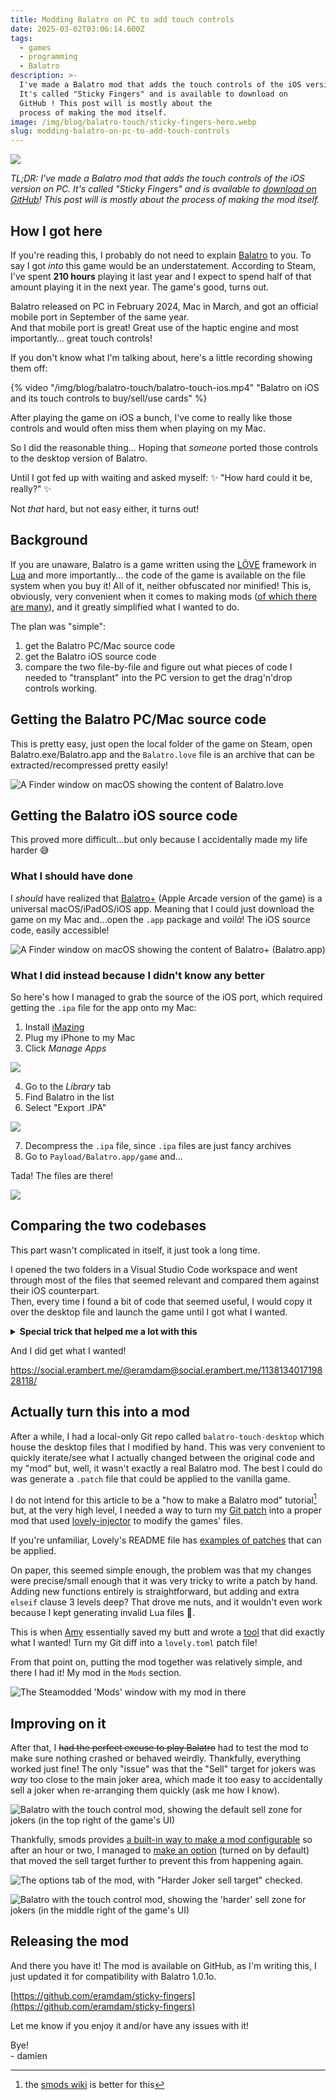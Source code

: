 ```yaml
---
title: Modding Balatro on PC to add touch controls
date: 2025-03-02T03:06:14.600Z
tags:
  - games
  - programming
  - Balatro
description: >-
  I've made a Balatro mod that adds the touch controls of the iOS version on PC.
  It's called "Sticky Fingers" and is available to download on
  GitHub ! This post will is mostly about the
  process of making the mod itself.
image: /img/blog/balatro-touch/sticky-fingers-hero.webp
slug: modding-balatro-on-pc-to-add-touch-controls
---
```


![](/img/blog/balatro-touch/sticky-fingers-hero.webp)

_TL;DR: I've made a Balatro mod that adds the touch controls of the iOS version on PC. It's called "Sticky Fingers" and is available to [download on GitHub](https://github.com/eramdam/sticky-fingers)! This post will is mostly about the process of making the mod itself._

## How I got here

If you're reading this, I probably do not need to explain [Balatro](https://www.playbalatro.com/) to you. To say I got _into_ this game would be an understatement. According to Steam, I've spent **210 hours** playing it last year and I expect to spend half of that amount playing it in the next year. The game's good, turns out.  

Balatro released on PC in February 2024, Mac in March, and got an official mobile port in September of the same year.   
And that mobile port is great! Great use of the haptic engine and most importantly… great touch controls! 

If you don't know what I'm talking about, here's a little recording showing them off:

{% video "/img/blog/balatro-touch/balatro-touch-ios.mp4" "Balatro on iOS and its touch controls to buy/sell/use cards" %}

After playing the game on iOS a bunch, I've come to really like those controls and would often miss them when playing on my Mac.    

So I did the reasonable thing… Hoping that _someone_ ported those controls to the desktop version of Balatro.

Until I got fed up with waiting and asked myself: ✨ "How hard could it be, really?" ✨

Not _that_ hard, but not easy either, it turns out!

## Background

If you are unaware, Balatro is a game written using the [LÖVE](https://love2d.org/) framework in [Lua](https://www.lua.org/) and more importantly… the code of the game is available on the file system when you buy it! All of it, neither obfuscated nor minified! This is, obviously, very convenient when it comes to making mods ([of which there are many](https://github.com/jie65535/awesome-balatro)), and it greatly simplified what I wanted to do.

The plan was "simple":
1. get the Balatro PC/Mac source code
2. get the Balatro iOS source code
3. compare the two file-by-file and figure out what pieces of code I needed to "transplant" into the PC version to get the drag'n'drop controls working.

## Getting the Balatro PC/Mac source code

This is pretty easy, just open the local folder of the game on Steam, open Balatro.exe/Balatro.app and the `Balatro.love` file is an archive that can be extracted/recompressed pretty easily! 

![](/img/blog/balatro-touch/balatro-folder-dark.webp "A Finder window on macOS showing the content of Balatro.love")


## Getting the Balatro iOS source code

This proved more difficult…but only because I accidentally made my life harder 😅 

### What I should have done

I _should_ have realized that [Balatro+](https://apps.apple.com/us/app/balatro/id6502451661) (Apple Arcade version of the game) is a universal macOS/iPadOS/iOS app. Meaning that I could just download the game on my Mac and…open the `.app` package and _voilà_! The iOS source code, easily accessible!

![](/img/blog/balatro-touch/balatro-ios-apple-arcade.webp "A Finder window on macOS showing the content of Balatro+ (Balatro.app)")

### What I did instead because I didn't know any better

So here's how I managed to grab the source of the iOS port, which required getting the `.ipa` file for the app onto my Mac:

1. Install [iMazing](https://imazing.com/)
2. Plug my iPhone to my Mac
3. Click _Manage Apps_ 

![](/img/blog/balatro-touch/balatro-imazing.webp)


4. Go to the _Library_ tab
5. Find Balatro in the list
6. Select "Export .IPA"

![](/img/blog/balatro-touch/balatro-imazing-library.webp)

7. Decompress the `.ipa` file, since `.ipa` files are just fancy archives
8. Go to `Payload/Balatro.app/game` and…

Tada! The files are there!

![](/img/blog/balatro-touch/balatro-ios-folder.webp)


## Comparing the two codebases

This part wasn't complicated in itself, it just took a long time. 

I opened the two folders in a Visual Studio Code workspace and went through most of the files that seemed relevant and compared them against their iOS counterpart.    
Then, every time I found a bit of code that seemed useful, I would copy it over the desktop file and launch the game until I got what I wanted.  

<details>
<summary>
  <strong>
    Special trick that helped me a lot with this
  </strong>
</summary>

So you know how I said earlier that the source code of Balatro is just _there_ in an "archive"? Well, on macOS, you can abuse symlinks to have `Balatro.love` point to a modified copy of the code, which makes it easy to quickly test changes!

![](/img/blog/balatro-touch/balatro-mac-symlink.webp "A Finder window inside the Balatro game files with `Balatro.love` being a symlink")
</details>

And I did get what I wanted!

https://social.erambert.me/@eramdam@social.erambert.me/113813401719828118/

## Actually turn this into a mod

After a while, I had a local-only Git repo called `balatro-touch-desktop` which house the desktop files that I modified by hand. This was very convenient to quickly iterate/see what I actually changed between the original code and my "mod" but, well, it wasn't exactly a real Balatro mod. The best I could do was generate a `.patch` file that could be applied to the vanilla game.

I do not intend for this article to be a "how to make a Balatro mod" tutorial[^1] but, at the very high level, I needed a way to turn my [Git patch](https://github.com/eramdam/sticky-fingers/blob/main/touch-mode/touch-mode.patch) into a proper mod that used [lovely-injector](https://github.com/ethangreen-dev/lovely-injector) to modify the games' files.

If you're unfamiliar, Lovely's README file has [examples of patches](https://github.com/ethangreen-dev/lovely-injector?tab=readme-ov-file#patches) that can be applied.

On paper, this seemed simple enough, the problem was that my changes were precise/small enough that it was very tricky to write a patch by hand. Adding new functions entirely is straightforward, but adding and extra `elseif` clause 3 levels deep? That drove me nuts, and it wouldn't even work because I kept generating invalid Lua files 🫠. 

This is when [Amy](https://github.com/a-e-m) essentially saved my butt and wrote a [tool](https://github.com/a-e-m/lovely-differ) that did exactly what I wanted! Turn my Git diff into a `lovely.toml` patch file!

From that point on, putting the mod together was relatively simple, and there I had it! My mod in the `Mods` section.

![](/img/blog/balatro-touch/balatro-touch-mods-list.webp "The Steamodded 'Mods' window with my mod in there")

## Improving on it

After that, I ~~had the perfect excuse to play Balatro~~ had to test the mod to make sure nothing crashed or behaved weirdly. Thankfully, everything worked just fine! The only "issue" was that the "Sell" target for jokers was _way_ too close to the main joker area, which made it too easy to accidentally sell a joker when re-arranging them quickly (ask me how I know).

![](/img/blog/balatro-touch/balatro-touch-og-sell-zone.webp "Balatro with the touch control mod, showing the default sell zone for jokers (in the top right of the game's UI)")

Thankfully, smods provides [a built-in way to make a mod configurable](https://github.com/Steamodded/smods/wiki/Mod-functions#modconfig_tab) so after an hour or two, I managed to [make an option](https://github.com/eramdam/sticky-fingers/commit/b6c2bf5590470a30b36d66ad35d08a899b984a11) (turned on by default) that moved the sell target further to prevent this from happening again.

![](/img/blog/balatro-touch/balatro-mod-option.webp "The options tab of the mod, with \"Harder Joker sell target\" checked.")

![](/img/blog/balatro-touch/balatro-harder-sell.webp "Balatro with the touch control mod, showing the 'harder' sell zone for jokers (in the middle right of the game's UI)")

## Releasing the mod

And there you have it! The mod is available on GitHub, as I'm writing this, I just updated it for compatibility with Balatro 1.0.1o.

[https://github.com/eramdam/sticky-fingers](https://github.com/eramdam/sticky-fingers)

Let me know if you enjoy it and/or have any issues with it!

Bye!  
\- damien


[^1]: the [smods wiki](https://github.com/Steamodded/smods/wiki/Your-First-Mod) is better for this
